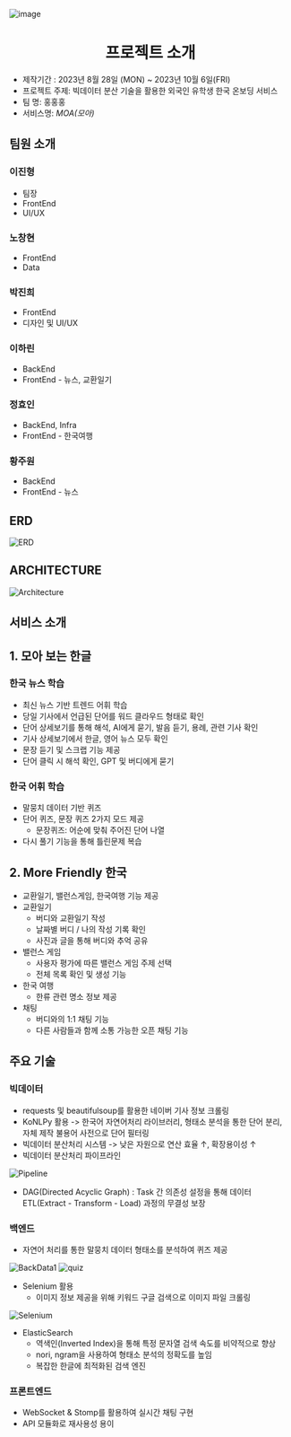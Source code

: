 ![image](https://github.com/sokurii/MOA/assets/122415844/c0454814-1460-4ebc-a9dd-a2181ffd1a17)

# <center>  프로젝트 소개 </center>
- 제작기간 : 2023년 8월 28일 (MON) ~ 2023년 10월 6일(FRI)
- 프로젝트 주제: 빅데이터 분산 기술을 활용한 외국인 유학생 한국 온보딩 서비스
- 팀 명: 홍홍홍
- 서비스명: *MOA(모아)*

## 팀원 소개
### 이진형
- 팀장
- FrontEnd
- UI/UX

### 노창현
- FrontEnd
- Data

### 박진희
- FrontEnd
- 디자인 및 UI/UX

### 이하린
- BackEnd
- FrontEnd - 뉴스, 교환일기

### 정효인
- BackEnd, Infra
- FrontEnd - 한국여행

### 황주원
- BackEnd
- FrontEnd - 뉴스

## ERD
![ERD](./assets/ERD.png)

## ARCHITECTURE
![Architecture](./assets/Architecture.PNG)

## 서비스 소개
## 1. 모아 보는 한글
### 한국 뉴스 학습
- 최신 뉴스 기반 트렌드 어휘 학습
- 당일 기사에서 언급된 단어를 워드 클라우드 형태로 확인
- 단어 상세보기를 통해 해석, AI에게 묻기, 발음 듣기, 용례, 관련 기사 확인
- 기사 상세보기에서 한글, 영어 뉴스 모두 확인
- 문장 듣기 및 스크랩 기능 제공
- 단어 클릭 시 해석 확인, GPT 및 버디에게 묻기
### 한국 어휘 학습
- 말뭉치 데이터 기반 퀴즈
- 단어 퀴즈, 문장 퀴즈 2가지 모드 제공
    - 문장퀴즈: 어순에 맞춰 주어진 단어 나열
- 다시 풀기 기능을 통해 틀린문제 복습

## 2. More Friendly 한국
- 교환일기, 밸런스게임, 한국여행 기능 제공
- 교환일기
    - 버디와 교환일기 작성
    - 날짜별 버디 / 나의 작성 기록 확인
    - 사진과 글을 통해 버디와 추억 공유
- 밸런스 게임
    - 사용자 평가에 따른 밸런스 게임 주제 선택
    - 전체 목록 확인 및 생성 기능
- 한국 여행
    - 한류 관련 명소 정보 제공
- 채팅
    - 버디와의 1:1 채팅 기능
    - 다른 사람들과 함께 소통 가능한 오픈 채팅 기능

## 주요 기술
### 빅데이터
- requests 및 beautifulsoup를 활용한 네이버 기사 정보 크롤링
- KoNLPy 활용 -> 한국어 자연어처리 라이브러리, 형태소 분석을 통한 단어 분리, 자체 제작 불용어 사전으로 단어 필터링
- 빅데이터 분산처리 시스템 -> 낮은 자원으로 연산 효율 ↑, 확장용이성 ↑
- 빅데이터 분산처리 파이프라인

![Pipeline](./assets/Pipeline.PNG)

- DAG(Directed Acyclic Graph) : Task 간 의존성 설정을 통해 데이터 ETL(Extract - Transform - Load) 과정의 무결성 보장

### 백엔드
- 자연어 처리를 통한 말뭉치 데이터 형태소를 분석하여 퀴즈 제공

![BackData1](./assets/BackData1.PNG)  ![quiz](./assets/quiz.PNG)

- Selenium 활용
    - 이미지 정보 제공을 위해 키워드 구글 검색으로 이미지 파일 크롤링

    
![Selenium](./assets/Selenium.PNG)

- ElasticSearch
    - 역색인(Inverted Index)을 통해 특정 문자열 검색 속도를 비약적으로 향상
    - nori, ngram을 사용하여 형태소 분석의 정확도를 높임
    - 복잡한 한글에 최적화된 검색 엔진

### 프론트엔드
- WebSocket & Stomp를 활용하여 실시간 채팅 구현
- API 모듈화로 재사용성 용이
